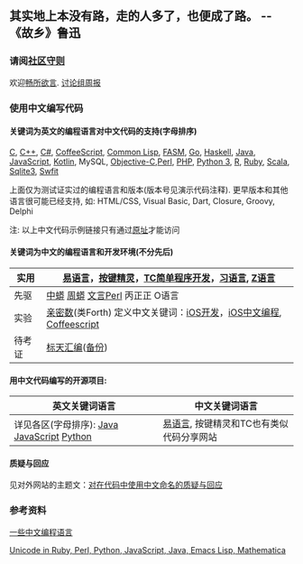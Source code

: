 ## 其实地上本没有路，走的人多了，也便成了路。 -- 《故乡》鲁迅

### 请阅[社区守则](CODE_OF_CONDUCT.md)

欢迎[畅所欲言](https://github.com/program-in-chinese/overview/issues). [讨论组周报](https://github.com/program-in-chinese/team_website/blob/master/docs/%E8%AE%A8%E8%AE%BA%E7%BB%84%E5%91%A8%E6%8A%A5.md)

### 使用中文编写代码

#### 关键词为英文的编程语言对中文代码的支持(字母排序)

[C](%E7%A4%BA%E4%BE%8B%E4%BB%A3%E7%A0%81/%E4%BD%A0%E5%A5%BD.c), [C++](%E7%A4%BA%E4%BE%8B%E4%BB%A3%E7%A0%81/%E9%97%AE%E5%A5%BD.cpp), [C#](%E7%A4%BA%E4%BE%8B%E4%BB%A3%E7%A0%81/%E5%A4%A7%E5%AE%B6%E5%A5%BD.cs), [CoffeeScript](%E7%A4%BA%E4%BE%8B%E4%BB%A3%E7%A0%81/%E6%96%90%E6%B3%A2%E9%82%A3%E5%A5%91.coffee), [Common Lisp](%E7%A4%BA%E4%BE%8B%E4%BB%A3%E7%A0%81/%E6%96%90%E6%B3%A2%E9%82%A3%E5%A5%91.lisp), [FASM](%E7%A4%BA%E4%BE%8B%E4%BB%A3%E7%A0%81/%E4%BD%A0%E5%A5%BD.asm), [Go](%E7%A4%BA%E4%BE%8B%E4%BB%A3%E7%A0%81/%E6%96%90%E6%B3%A2%E9%82%A3%E5%A5%91.go), [Haskell](%E7%A4%BA%E4%BE%8B%E4%BB%A3%E7%A0%81/Haskell%E7%A4%BA%E4%BE%8B.hs), [Java](%E7%A4%BA%E4%BE%8B%E4%BB%A3%E7%A0%81/%E5%A4%A7%E5%AE%B6%E5%A5%BD.java), [JavaScript](%E7%A4%BA%E4%BE%8B%E4%BB%A3%E7%A0%81/%E6%96%90%E6%B3%A2%E9%82%A3%E5%A5%91.js), [Kotlin](%E7%A4%BA%E4%BE%8B%E4%BB%A3%E7%A0%81/%E4%BD%A0%E5%A5%BD.kt), MySQL, [Objective-C](示例代码/你好.m),[Perl](%E7%A4%BA%E4%BE%8B%E4%BB%A3%E7%A0%81/%E6%96%90%E6%B3%A2%E9%82%A3%E5%A5%91.pl), [PHP](%E7%A4%BA%E4%BE%8B%E4%BB%A3%E7%A0%81/%E6%96%90%E6%B3%A2%E9%82%A3%E5%A5%91.php), [Python 3](%E7%A4%BA%E4%BE%8B%E4%BB%A3%E7%A0%81/%E6%96%90%E6%B3%A2%E9%82%A3%E5%A5%91.py), [R](https://github.com/dushoff/Generation_distributions/blob/master/chinese.R), [Ruby](%E7%A4%BA%E4%BE%8B%E4%BB%A3%E7%A0%81/%E6%96%90%E6%B3%A2%E9%82%A3%E5%A5%91.rb), [Scala](%E7%A4%BA%E4%BE%8B%E4%BB%A3%E7%A0%81/%E6%96%90%E6%B3%A2%E9%82%A3%E5%A5%91.scala), [Sqlite3](%E7%A4%BA%E4%BE%8B%E4%BB%A3%E7%A0%81/sqlite%E8%84%9A%E6%9C%AC), [Swfit](%E7%A4%BA%E4%BE%8B%E4%BB%A3%E7%A0%81/%E5%8F%98%E9%87%8F.swift)

上面仅为测试证实过的编程语言和版本(版本号见演示代码注释). 更早版本和其他语言很可能已经支持, 如: HTML/CSS, Visual Basic, Dart, Closure, Groovy, Delphi

注: 以上中文代码示例链接只有通过[原址](https://github.com/program-in-chinese/overview)才能访问

#### 关键词为中文的编程语言和开发环境(不分先后)

| 实用 | [易语言](http://www.dywt.com.cn/)，[按键精灵](http://www.anjian.com/)，[TC简单程序开发](http://www1.tyuyan.net/)，[习语言](http://blog.163.com/xiyuyan@yeah/), [Z语言](http://www.zyuyan.org/) |
| ------------- | ------------- |
| 先驱 | [中蟒](http://www.chinesepython.org/) [周蟒](https://code.google.com/archive/p/zhpy/) [文言Perl](https://github.com/audreyt/lingua-sinica-perlyuyan) 丙正正 O语言 |
| 实验 | [亲密数](http://www.qinmishu.org/article/rmd/mylangwhirlwindintro.html)(类Forth) 定义中文关键词：[iOS开发](https://github.com/uxyheaven/yi-ios)，[iOS中文编程](https://github.com/xueyongwei/ePlus), [Coffeescript](https://github.com/nobodxbodon/coffeescript) |
| 待考证 | [标天汇编](http://www.onlinedown.net/soft/50298.htm)([备份](http://www.jgegd.com/biaotian/btasm/btasm.zip)) |

#### 用中文代码编写的开源项目:

| 英文关键词语言 | 中文关键词语言 | 
| ------------- | ------------- |
| 详见各区(字母排序): [Java](../../../Java) [JavaScript](../../../JavaScript) [Python](../../../Python)  | [易语言](http://www.5a5x.com/wode_source/etrade/), 按键精灵和TC也有类似代码分享网站 |

#### 质疑与回应
见对外网站的主题文：[对在代码中使用中文命名的质疑与回应](https://github.com/program-in-chinese/team_website/blob/master/docs/_posts/2017-10-27-%E5%AF%B9%E5%9C%A8%E4%BB%A3%E7%A0%81%E4%B8%AD%E4%BD%BF%E7%94%A8%E4%B8%AD%E6%96%87%E5%91%BD%E5%90%8D%E7%9A%84%E8%B4%A8%E7%96%91%E4%B8%8E%E5%9B%9E%E5%BA%94.markdown)

### 参考资料
[一些中文编程语言](http://www.raychase.net/758)

[Unicode in Ruby, Perl, Python, JavaScript, Java, Emacs Lisp, Mathematica](http://xahlee.info/comp/unicode_support_ruby_python_elisp.html)
